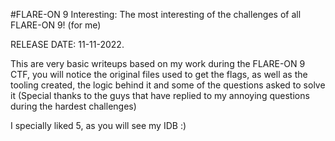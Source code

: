 #FLARE-ON 9 Interesting: The most interesting of the challenges of all FLARE-ON 9! (for me)

RELEASE DATE: 11-11-2022.

This are very basic writeups based on my work during the FLARE-ON 9 CTF, you will notice the original files used to get the flags, as well as the tooling created,
the logic behind it and some of the questions asked to solve it (Special thanks to the guys that have replied to my annoying questions during the hardest challenges)

I specially liked 5, as you will see my IDB :)
